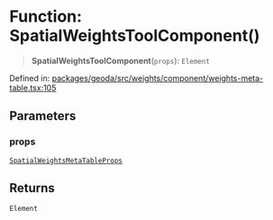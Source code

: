 # Function: SpatialWeightsToolComponent()

> **SpatialWeightsToolComponent**(`props`): `Element`

Defined in: [packages/geoda/src/weights/component/weights-meta-table.tsx:105](https://github.com/GeoDaCenter/openassistant/blob/a9f2271d1019f6c25c10dd4b3bdb64fcf16999b2/packages/geoda/src/weights/component/weights-meta-table.tsx#L105)

## Parameters

### props

[`SpatialWeightsMetaTableProps`](../type-aliases/SpatialWeightsMetaTableProps.md)

## Returns

`Element`
